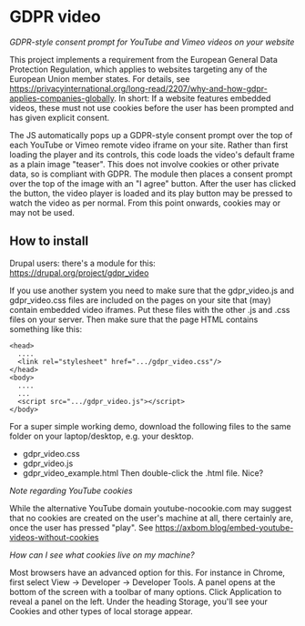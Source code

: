 # GDPR video
_GDPR-style consent prompt for YouTube and Vimeo videos on your website_

This project implements a requirement from the European General Data Protection
Regulation, which applies to websites targeting any of the European Union 
member states. For details, see https://privacyinternational.org/long-read/2207/why-and-how-gdpr-applies-companies-globally.
In short:
If a website features embedded videos, these must not use cookies before the
user has been prompted and has given explicit consent.

The JS automatically pops up a GDPR-style consent prompt over the top of 
each YouTube or Vimeo remote video iframe on your site.
Rather than first loading the player and its controls, this code loads the
video's default frame as a plain image "teaser". This does not involve cookies
or other private data, so is compliant with GDPR.
The module then places a consent prompt over the top of the image with an
"I agree" button. After the user has clicked the button, the video player is
loaded and its play button may be pressed to watch the video as per normal.
From this point onwards, cookies may or may not be used.

## How to install
Drupal users: there's a module for this: https://drupal.org/project/gdpr_video

If you use another system you need to make sure that the gdpr_video.js and 
gdpr_video.css files are included on the pages on your site that (may) 
contain embedded video iframes.
Put these files with the other .js and .css files on your server.
Then make sure that the page HTML contains something like this:
```
<head>
  ....
  <link rel="stylesheet" href=".../gdpr_video.css"/>
</head>
<body>
  ....
  ...
  <script src=".../gdpr_video.js"></script>
</body>
```

For a super simple working demo, download the following files to the same
folder on your laptop/desktop, e.g. your desktop.
* gdpr_video.css
* gdpr_video.js
* gdpr_video_example.html
Then double-click the .html file. 
Nice?


*Note regarding YouTube cookies*

While the alternative YouTube domain youtube-nocookie.com may suggest that
no cookies are created on the user's machine at all, there certainly are, once
the user has pressed "play".
See https://axbom.blog/embed-youtube-videos-without-cookies

*How can I see what cookies live on my machine?*

Most browsers have an advanced option for this. For instance in Chrome, first 
select View -> Developer -> Developer Tools. A panel opens at the bottom of
the screen with a toolbar of many options. Click Application to reveal a panel
on the left. Under the heading Storage, you'll see your Cookies and other types
of local storage appear.
